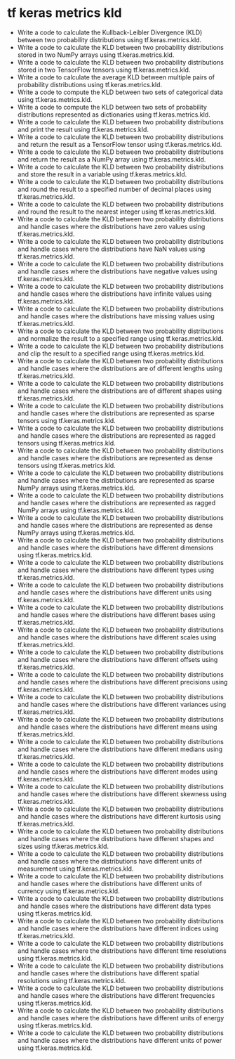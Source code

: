 # tf keras metrics kld

- Write a code to calculate the Kullback-Leibler Divergence (KLD) between two probability distributions using tf.keras.metrics.kld.
- Write a code to calculate the KLD between two probability distributions stored in two NumPy arrays using tf.keras.metrics.kld.
- Write a code to calculate the KLD between two probability distributions stored in two TensorFlow tensors using tf.keras.metrics.kld.
- Write a code to calculate the average KLD between multiple pairs of probability distributions using tf.keras.metrics.kld.
- Write a code to compute the KLD between two sets of categorical data using tf.keras.metrics.kld.
- Write a code to compute the KLD between two sets of probability distributions represented as dictionaries using tf.keras.metrics.kld.
- Write a code to calculate the KLD between two probability distributions and print the result using tf.keras.metrics.kld.
- Write a code to calculate the KLD between two probability distributions and return the result as a TensorFlow tensor using tf.keras.metrics.kld.
- Write a code to calculate the KLD between two probability distributions and return the result as a NumPy array using tf.keras.metrics.kld.
- Write a code to calculate the KLD between two probability distributions and store the result in a variable using tf.keras.metrics.kld.
- Write a code to calculate the KLD between two probability distributions and round the result to a specified number of decimal places using tf.keras.metrics.kld.
- Write a code to calculate the KLD between two probability distributions and round the result to the nearest integer using tf.keras.metrics.kld.
- Write a code to calculate the KLD between two probability distributions and handle cases where the distributions have zero values using tf.keras.metrics.kld.
- Write a code to calculate the KLD between two probability distributions and handle cases where the distributions have NaN values using tf.keras.metrics.kld.
- Write a code to calculate the KLD between two probability distributions and handle cases where the distributions have negative values using tf.keras.metrics.kld.
- Write a code to calculate the KLD between two probability distributions and handle cases where the distributions have infinite values using tf.keras.metrics.kld.
- Write a code to calculate the KLD between two probability distributions and handle cases where the distributions have missing values using tf.keras.metrics.kld.
- Write a code to calculate the KLD between two probability distributions and normalize the result to a specified range using tf.keras.metrics.kld.
- Write a code to calculate the KLD between two probability distributions and clip the result to a specified range using tf.keras.metrics.kld.
- Write a code to calculate the KLD between two probability distributions and handle cases where the distributions are of different lengths using tf.keras.metrics.kld.
- Write a code to calculate the KLD between two probability distributions and handle cases where the distributions are of different shapes using tf.keras.metrics.kld.
- Write a code to calculate the KLD between two probability distributions and handle cases where the distributions are represented as sparse tensors using tf.keras.metrics.kld.
- Write a code to calculate the KLD between two probability distributions and handle cases where the distributions are represented as ragged tensors using tf.keras.metrics.kld.
- Write a code to calculate the KLD between two probability distributions and handle cases where the distributions are represented as dense tensors using tf.keras.metrics.kld.
- Write a code to calculate the KLD between two probability distributions and handle cases where the distributions are represented as sparse NumPy arrays using tf.keras.metrics.kld.
- Write a code to calculate the KLD between two probability distributions and handle cases where the distributions are represented as ragged NumPy arrays using tf.keras.metrics.kld.
- Write a code to calculate the KLD between two probability distributions and handle cases where the distributions are represented as dense NumPy arrays using tf.keras.metrics.kld.
- Write a code to calculate the KLD between two probability distributions and handle cases where the distributions have different dimensions using tf.keras.metrics.kld.
- Write a code to calculate the KLD between two probability distributions and handle cases where the distributions have different types using tf.keras.metrics.kld.
- Write a code to calculate the KLD between two probability distributions and handle cases where the distributions have different units using tf.keras.metrics.kld.
- Write a code to calculate the KLD between two probability distributions and handle cases where the distributions have different bases using tf.keras.metrics.kld.
- Write a code to calculate the KLD between two probability distributions and handle cases where the distributions have different scales using tf.keras.metrics.kld.
- Write a code to calculate the KLD between two probability distributions and handle cases where the distributions have different offsets using tf.keras.metrics.kld.
- Write a code to calculate the KLD between two probability distributions and handle cases where the distributions have different precisions using tf.keras.metrics.kld.
- Write a code to calculate the KLD between two probability distributions and handle cases where the distributions have different variances using tf.keras.metrics.kld.
- Write a code to calculate the KLD between two probability distributions and handle cases where the distributions have different means using tf.keras.metrics.kld.
- Write a code to calculate the KLD between two probability distributions and handle cases where the distributions have different medians using tf.keras.metrics.kld.
- Write a code to calculate the KLD between two probability distributions and handle cases where the distributions have different modes using tf.keras.metrics.kld.
- Write a code to calculate the KLD between two probability distributions and handle cases where the distributions have different skewness using tf.keras.metrics.kld.
- Write a code to calculate the KLD between two probability distributions and handle cases where the distributions have different kurtosis using tf.keras.metrics.kld.
- Write a code to calculate the KLD between two probability distributions and handle cases where the distributions have different shapes and sizes using tf.keras.metrics.kld.
- Write a code to calculate the KLD between two probability distributions and handle cases where the distributions have different units of measurement using tf.keras.metrics.kld.
- Write a code to calculate the KLD between two probability distributions and handle cases where the distributions have different units of currency using tf.keras.metrics.kld.
- Write a code to calculate the KLD between two probability distributions and handle cases where the distributions have different data types using tf.keras.metrics.kld.
- Write a code to calculate the KLD between two probability distributions and handle cases where the distributions have different indices using tf.keras.metrics.kld.
- Write a code to calculate the KLD between two probability distributions and handle cases where the distributions have different time resolutions using tf.keras.metrics.kld.
- Write a code to calculate the KLD between two probability distributions and handle cases where the distributions have different spatial resolutions using tf.keras.metrics.kld.
- Write a code to calculate the KLD between two probability distributions and handle cases where the distributions have different frequencies using tf.keras.metrics.kld.
- Write a code to calculate the KLD between two probability distributions and handle cases where the distributions have different units of energy using tf.keras.metrics.kld.
- Write a code to calculate the KLD between two probability distributions and handle cases where the distributions have different units of power using tf.keras.metrics.kld.